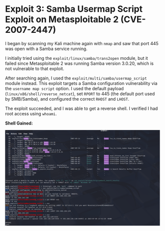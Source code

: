# Exploit 3: Samba Usermap Script Exploit on Metasploitable 2 (CVE-2007-2447)

I began by scanning my Kali machine again with `nmap` and saw that port 445 was open with a Samba service running.

I initially tried using the `exploit/linux/samba/trans2open` module, but it failed since Metasploitable 2 was running Samba version 3.0.20, which is not vulnerable to that exploit.

After searching again, I used the `exploit/multi/samba/usermap_script` module instead. This exploit targets a Samba configuration vulnerability via the `username map script` option. I used the default payload (`linux/x86/shell/reverse_netcat`), set `RPORT` to 445 (the default port used by SMB/Samba), and configured the correct `RHOST` and `LHOST`.

The exploit succeeded, and I was able to get a reverse shell. I verified I had root access using `whoami`.

**Shell Gained:**

![Shell Gained](../screenshots/usermap_shell.png)